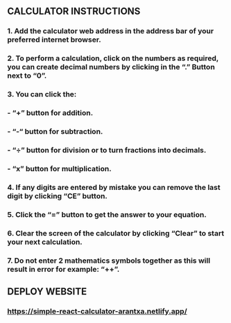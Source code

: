 ## CALCULATOR INSTRUCTIONS

### 1.	Add the calculator web address in the address bar of your preferred internet browser.
### 2.	To perform a calculation, click on the numbers as required, you can create decimal numbers by clicking in the “.” Button next to “0”.
### 3.	You can click the:
  ### - “+” button for addition.
  ### - “-“ button for subtraction.
  ### - “÷” button for division or to turn fractions into decimals.
  ### - “x” button for multiplication.
### 4.	If any digits are entered by mistake you can remove the last digit by clicking “CE” button.
### 5.	Click the “=” button to get the answer to your equation.
### 6.	Clear the screen of the calculator by clicking “Clear” to start your next calculation.
### 7.	Do not enter 2 mathematics symbols together as this will result in error for example: “++”.


## DEPLOY WEBSITE
### https://simple-react-calculator-arantxa.netlify.app/
